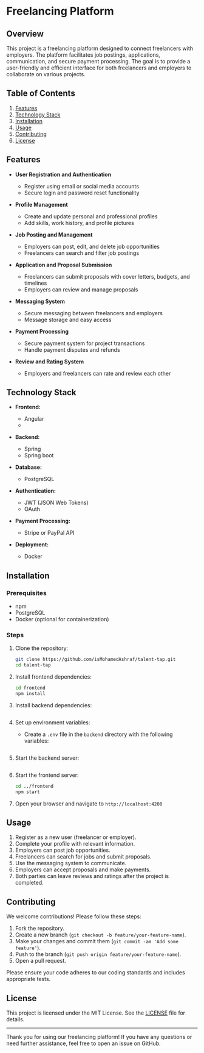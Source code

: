 # Freelancing Platform

## Overview

This project is a freelancing platform designed to connect freelancers with employers. The platform facilitates job postings, applications, communication, and secure payment processing. The goal is to provide a user-friendly and efficient interface for both freelancers and employers to collaborate on various projects.

## Table of Contents

1. [Features](#features)
2. [Technology Stack](#technology-stack)
3. [Installation](#installation)
4. [Usage](#usage)
5. [Contributing](#contributing)
6. [License](#license)

## Features

- **User Registration and Authentication**

  - Register using email or social media accounts
  - Secure login and password reset functionality

- **Profile Management**

  - Create and update personal and professional profiles
  - Add skills, work history, and profile pictures

- **Job Posting and Management**

  - Employers can post, edit, and delete job opportunities
  - Freelancers can search and filter job postings

- **Application and Proposal Submission**

  - Freelancers can submit proposals with cover letters, budgets, and timelines
  - Employers can review and manage proposals

- **Messaging System**

  - Secure messaging between freelancers and employers
  - Message storage and easy access

- **Payment Processing**

  - Secure payment system for project transactions
  - Handle payment disputes and refunds

- **Review and Rating System**
  - Employers and freelancers can rate and review each other

## Technology Stack

- **Frontend:**

  - Angular
  -

- **Backend:**

  - Spring
  - Spring boot

- **Database:**

  - PostgreSQL

- **Authentication:**

  - JWT (JSON Web Tokens)
  - OAuth

- **Payment Processing:**

  - Stripe or PayPal API

- **Deployment:**
  - Docker

## Installation

### Prerequisites

- npm
- PostgreSQL
- Docker (optional for containerization)

### Steps

1. Clone the repository:

   ```sh
   git clone https://github.com/isMohamedAshraf/talent-tap.git
   cd talent-tap
   ```

2. Install frontend dependencies:

   ```sh
   cd frontend
   npm install
   ```

3. Install backend dependencies:

   ```sh

   ```

4. Set up environment variables:

   - Create a `.env` file in the `backend` directory with the following variables:

   ```env

   ```

5. Start the backend server:

   ```sh

   ```

6. Start the frontend server:

   ```sh
   cd ../frontend
   npm start
   ```

7. Open your browser and navigate to `http://localhost:4200`

## Usage

1. Register as a new user (freelancer or employer).
2. Complete your profile with relevant information.
3. Employers can post job opportunities.
4. Freelancers can search for jobs and submit proposals.
5. Use the messaging system to communicate.
6. Employers can accept proposals and make payments.
7. Both parties can leave reviews and ratings after the project is completed.

## Contributing

We welcome contributions! Please follow these steps:

1. Fork the repository.
2. Create a new branch (`git checkout -b feature/your-feature-name`).
3. Make your changes and commit them (`git commit -am 'Add some feature'`).
4. Push to the branch (`git push origin feature/your-feature-name`).
5. Open a pull request.

Please ensure your code adheres to our coding standards and includes appropriate tests.

## License

This project is licensed under the MIT License. See the [LICENSE](LICENSE) file for details.

---

Thank you for using our freelancing platform! If you have any questions or need further assistance, feel free to open an issue on GitHub.
